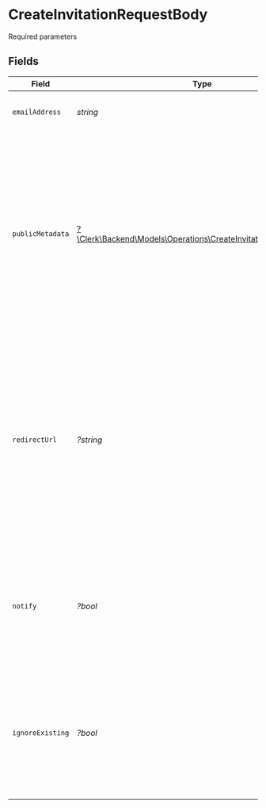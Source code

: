 # CreateInvitationRequestBody

Required parameters


## Fields

| Field                                                                                                                                                                                                                                                                                  | Type                                                                                                                                                                                                                                                                                   | Required                                                                                                                                                                                                                                                                               | Description                                                                                                                                                                                                                                                                            |
| -------------------------------------------------------------------------------------------------------------------------------------------------------------------------------------------------------------------------------------------------------------------------------------- | -------------------------------------------------------------------------------------------------------------------------------------------------------------------------------------------------------------------------------------------------------------------------------------- | -------------------------------------------------------------------------------------------------------------------------------------------------------------------------------------------------------------------------------------------------------------------------------------- | -------------------------------------------------------------------------------------------------------------------------------------------------------------------------------------------------------------------------------------------------------------------------------------- |
| `emailAddress`                                                                                                                                                                                                                                                                         | *string*                                                                                                                                                                                                                                                                               | :heavy_check_mark:                                                                                                                                                                                                                                                                     | The email address the invitation will be sent to                                                                                                                                                                                                                                       |
| `publicMetadata`                                                                                                                                                                                                                                                                       | [?\Clerk\Backend\Models\Operations\CreateInvitationPublicMetadata](../../Models/Operations/CreateInvitationPublicMetadata.md)                                                                                                                                                          | :heavy_minus_sign:                                                                                                                                                                                                                                                                     | Metadata that will be attached to the newly created invitation.<br/>The value of this property should be a well-formed JSON object.<br/>Once the user accepts the invitation and signs up, these metadata will end up in the user's public metadata.                                   |
| `redirectUrl`                                                                                                                                                                                                                                                                          | *?string*                                                                                                                                                                                                                                                                              | :heavy_minus_sign:                                                                                                                                                                                                                                                                     | Optional URL which specifies where to redirect the user once they click the invitation link.<br/>This is only required if you have implemented a [custom flow](https://clerk.com/docs/authentication/invitations#custom-flow) and you're not using Clerk Hosted Pages or Clerk Components. |
| `notify`                                                                                                                                                                                                                                                                               | *?bool*                                                                                                                                                                                                                                                                                | :heavy_minus_sign:                                                                                                                                                                                                                                                                     | Optional flag which denotes whether an email invitation should be sent to the given email address.<br/>Defaults to true.                                                                                                                                                               |
| `ignoreExisting`                                                                                                                                                                                                                                                                       | *?bool*                                                                                                                                                                                                                                                                                | :heavy_minus_sign:                                                                                                                                                                                                                                                                     | Whether an invitation should be created if there is already an existing invitation for this email address, or it's claimed by another user.                                                                                                                                            |